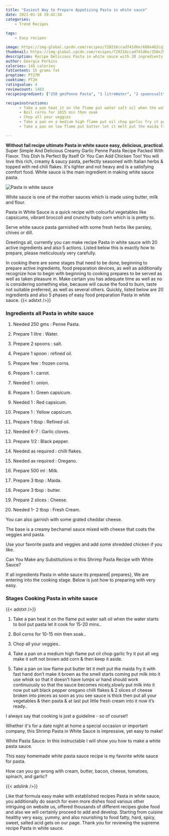 ```yaml
---
title: "Easiest Way to Prepare Appetizing Pasta in white sauce"
date: 2021-01-16 19:42:34
categories:
    - Trend Recipes
    
tags:
    - Easy recipes

image: https://img-global.cpcdn.com/recipes/f28216ccad741d6e/680x482cq70/pasta-in-white-sauce-recipe-main-photo.jpg
thumbnail: https://img-global.cpcdn.com/recipes/f28216ccad741d6e/350x250cq70/pasta-in-white-sauce-recipe-main-photo.jpg
description: Recipe Delicious Pasta in white sauce with 20 ingredients and 5 stages of easy cooking.
author: Georgia Perkins
calories: 145 calories
fatContent: 15 grams fat
preptime: PT27M
cooktime: PT2H
ratingvalue: 4
reviewcount: 1483
recipeingredient: ["250 gmsPenne Pasta", "1 litreWater", "2 spoonssalt", "1 spoonrefined oil", "fewfrozen corns", "1carrot", "1onion", "1Green capsicum", "1Red capsicum", "1Yellow capsicum", "1 tbspRefined oil", "6-7Garlic cloves", "1/2Black pepper", "as requiredchilli flakes", "as requiredOregano", "500 mlMilk", "3 tbspMaida", "3 tbspbutter", "2 slicesCheese", "1- 2 tbspFresh Cream"]

recipeinstructions: 
      - Take a pan heat it on the flame put water salt oil when the water starts to boil put pasta let it cook for 1520 mins 
      - Boil corns for 1015 min then soak 
      - Chop all your veggies 
      - Take a pan on a medium high flame put oil chop garlic fry it put all veg make it soft not brown add corn  then keep it aside 
      - Take a pan on low flame put butter let it melt put the maida fry it with fast hand dont make it brown as the smell starts coming put milk into it use whisk so that it doesnt have lumps ur hand should work continuously so that the sauce becomes nicelyslowly put milk into it now put salt black pepper oregano chilli flakes  2 slices of cheese broken into pieces as soon as you see sauce is thick then put all your vegetables  then pasta  at last put little fresh cream into it now its ready

---
```




**Without fail recipe ultimate Pasta in white sauce easy, delicious, practical**. Super Simple And Delicious Creamy Garlic Penne Pasta Recipe Packed With Flavor. This Dish Is Perfect By Itself Or You Can Add Chicken Too! You will love this rich, creamy &amp; saucy pasta, perfectly seasoned with Italian herbs &amp; topped with red chili flakes. It&#39;s lighter and not heavy and is a satisfying comfort food. White sauce is the main ingredient in making white sauce pasta.


![Pasta in white sauce](https://img-global.cpcdn.com/recipes/f28216ccad741d6e/680x482cq70/pasta-in-white-sauce-recipe-main-photo.jpg "Pasta in white sauce")



White sauce is one of the mother sauces which is made using butter, milk and flour.

Pasta in White Sauce is a quick recipe with colourful vegetables like capsicums, vibrant broccoli and crunchy baby corn which is is pretty to.

Serve white sauce pasta garnished with some fresh herbs like parsley, chives or dill.


Greetings all, currently you can make recipe Pasta in white sauce with 20 active ingredients and also 5 actions. Listed below this is exactly how to prepare, please meticulously very carefully.

In cooking there are some stages that need to be done, beginning to prepare active ingredients, food preparation devices, as well as additionally recognize how to begin with beginning to cooking prepares to be served as well as taken pleasure in. Make certain you has adequate time as well as no is considering something else, because will cause the food to burn, taste not suitable preferred, as well as several others. Quickly, listed below are 20 ingredients and also 5 phases of easy food preparation Pasta in white sauce.
{{< adstxt />}}

### Ingredients all Pasta in white sauce


1. Needed 250 gms : Penne Pasta.

1. Prepare 1 litre : Water.

1. Prepare 2 spoons : salt.

1. Prepare 1 spoon : refined oil.

1. Prepare few : frozen corns.

1. Prepare 1 : carrot.

1. Needed 1 : onion.

1. Prepare 1 : Green capsicum.

1. Needed 1 : Red capsicum.

1. Prepare 1 : Yellow capsicum.

1. Prepare 1 tbsp : Refined oil.

1. Needed 6-7 : Garlic cloves.

1. Prepare 1/2 : Black pepper.

1. Needed as required : chilli flakes.

1. Needed as required : Oregano.

1. Prepare 500 ml : Milk.

1. Prepare 3 tbsp : Maida.

1. Prepare 3 tbsp : butter.

1. Prepare 2 slices : Cheese.

1. Needed 1- 2 tbsp : Fresh Cream.


You can also garnish with some grated cheddar cheese.

The base is a creamy bechamel sauce mixed with cheese that coats the veggies and pasta.

Use your favorite pasta and veggies and add some shredded chicken if you like.

Can You Make any Substitutions in this Shrimp Pasta Recipe with White Sauce?


If all ingredients Pasta in white sauce its prepared| prepares}, We are entering into the cooking stage. Below is just how to preparing with very easy.

### Stages Cooking Pasta in white sauce

{{< adstxt />}}


1. Take a pan heat it on the flame put water salt oil when the water starts to boil put pasta let it cook for 15-20 mins..



1. Boil corns for 10-15 min then soak..



1. Chop all your veggies..



1. Take a pan on a medium high flame put oil chop garlic fry it put all veg make it soft not brown add corn &amp; then keep it aside.



1. Take a pan on low flame put butter let it melt put the maida fry it with fast hand don’t make it brown as the smell starts coming put milk into it use whisk so that it doesn’t have lumps ur hand should work continuously so that the sauce becomes nicely,slowly put milk into it now put salt black pepper oregano chilli flakes &amp; 2 slices of cheese broken into pieces as soon as you see sauce is thick then put all your vegetables &amp; then pasta &amp; at last put little fresh cream into it now it’s ready..




I always say that cooking is just a guideline - so of course!!

Whether it&#39;s for a date night at home a special occasion or important company, this Shrimp Pasta in White Sauce is impressive, yet easy to make!

White Pasta Sauce: In this instructable I will show you how to make a white pasta sauce.

This easy homemade white pasta sauce recipe is my favorite white sauce for pasta.

How can you go wrong with cream, butter, bacon, cheese, tomatoes, spinach, and garlic?


{{< adslink />}}

Like that formula easy make with established recipes Pasta in white sauce, you additionally do search for even more dishes food various other intriguing on website us, offered thousands of different recipes globe food and also we will certainly proceed to add and develop. Starting from cuisine healthy very easy, yummy, and also nourishing to food fatty, hard, spicy, sweet, salted acid gets on our page. Thank you for reviewing the supreme recipe Pasta in white sauce.
